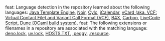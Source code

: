 feat: Language detection in the repository learned about the following languages: [Java Template Engine](https://github.com/github-linguist/linguist/pull/6610), [Noir](https://github.com/github-linguist/linguist/pull/6432), [Cylc](https://github.com/github-linguist/linguist/pull/6832), [iCalendar](https://github.com/github-linguist/linguist/pull/6940), [vCard (aka. VCF: Virtual Contact File) and Variant Call Format (VCF)](https://github.com/github-linguist/linguist/pull/6941), [B4X](https://github.com/github-linguist/linguist/pull/6965), [Carbon](https://github.com/github-linguist/linguist/pull/7011), [LiveCode Script](https://github.com/github-linguist/linguist/pull/6833), [Dune (OCaml build system)](https://github.com/github-linguist/linguist/pull/6814).
feat: The following extensions or filenames in a repository are associated with the matching language: [deno.lock](https://github.com/github-linguist/linguist/pull/6885), [uv.lock](https://github.com/github-linguist/linguist/pull/7006), [HOSTS.TXT](https://github.com/github-linguist/linguist/pull/7014), [.peggy](https://github.com/github-linguist/linguist/pull/7017), [.resource](https://github.com/github-linguist/linguist/pull/6500).
